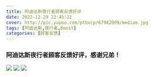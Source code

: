 ```yaml
---
title: 阿迪达斯夜行者顾客反馈好评
date: 2022-12-29 22:45:22
cover: http://pic.yupoo.com/ptbxcp/67982009/medium.jpg
tags: [阿迪达斯,夜行者,Boost]
categories: [顾客反馈]
---
```


###  阿迪达斯夜行者顾客反馈好评，感谢兄弟！
![](http://pic.yupoo.com/ptbxcp/924a12e9/70c47503.png)
![](http://pic.yupoo.com/ptbxcp/67982009/d07f82c4.jpg)
![](http://pic.yupoo.com/ptbxcp/1b34a7be/c43d0662.jpg)
